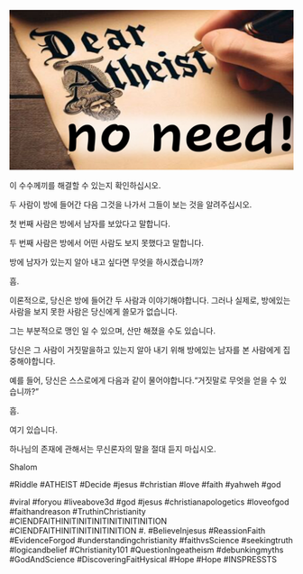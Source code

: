 ![Video cover image](../cover.jpg "cover photo")

이 수수께끼를 해결할 수 있는지 확인하십시오.

두 사람이 방에 들어간 다음 그것을 나가서 그들이 보는 것을 알려주십시오.

첫 번째 사람은 방에서 남자를 보았다고 말합니다.

두 번째 사람은 방에서 어떤 사람도 보지 못했다고 말합니다.

방에 남자가 있는지 알아 내고 싶다면 무엇을 하시겠습니까?

흠.

이론적으로, 당신은 방에 들어간 두 사람과 이야기해야합니다. 그러나 실제로, 방에있는 사람을 보지 못한 사람은 당신에게 쓸모가 없습니다.

그는 부분적으로 맹인 일 수 있으며, 산만 해졌을 수도 있습니다.

당신은 그 사람이 거짓말을하고 있는지 알아 내기 위해 방에있는 남자를 본 사람에게 집중해야합니다.

예를 들어, 당신은 스스로에게 다음과 같이 물어야합니다.“거짓말로 무엇을 얻을 수 있습니까?”

흠.

여기 있습니다.

하나님의 존재에 관해서는 무신론자의 말을 절대 듣지 마십시오.

Shalom

#Riddle #ATHEIST #Decide #jesus #christian #love #faith #yahweh #god


#viral #foryou #liveabove3d #god #jesus #christianapologetics #loveofgod #faithandreason #TruthinChristianity #CIENDFAITHINITINITINITINITINITINITION #CIENDFAITHINITINITINITINITION #. #BelieveInjesus #ReassionFaith #EvidenceForgod #understandingchristianity #faithvsScience #seekingtruth #logicandbelief #Christianity101 #QuestionIngeatheism #debunkingmyths #GodAndScience #DiscoveringFaitHysical #Hope #Hope #INSPRESSTS
